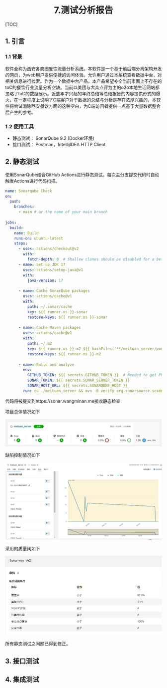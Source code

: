 <div align="center">
    <h1>
        7.测试分析报告
    </h1>
</div>

[TOC]

## 1. 引言

### 1.1 背景

软件全称为西安各商圈餐饮流量分析系统。本软件是一个基于前后端分离架构开发的网页，为web用户提供便捷的访问体验。允许用户通过本系统查看数据中台，对相关信息进行检索。作为一个数据中台产品，本产品希望补全当前市面上不存在的toC的餐饮行业流量分析空缺。当前以美团与大众点评为主的o2o本地生活网站都忽略了toC的数据展示。近些年才兴起的年终总结等总结报告的内容提供形式的爆火，在一定程度上说明了C端客户对于数据的总结与分析是存在浓厚兴趣的。本软件将尝试消除西安餐饮方面的这种空白，为C端访问者提供一点基于大量数据整合后产生的参考。

### 1.2 使用工具

+ 静态测试： SonarQube 9.2 (Docker环境)
+ 接口测试： Postman，IntellijIDEA HTTP Client



## 2. 静态测试

使用SonarQube结合GitHub Actions进行静态测试。每次主分支提交代码时自动触发Actions进行代码扫描。

```yaml
name: Sonarqube Check
on:
  push:
    branches:
      - main # or the name of your main branch

jobs:
  build:
    name: Build
    runs-on: ubuntu-latest
    steps:
      - uses: actions/checkout@v2
        with:
          fetch-depth: 0  # Shallow clones should be disabled for a better relevancy of analysis
      - name: Set up JDK 17
        uses: actions/setup-java@v1
        with:
          java-version: 17

      - name: Cache SonarQube packages
        uses: actions/cache@v1
        with:
          path: ~/.sonar/cache
          key: ${{ runner.os }}-sonar
          restore-keys: ${{ runner.os }}-sonar

      - name: Cache Maven packages
        uses: actions/cache@v1
        with:
          path: ~/.m2
          key: ${{ runner.os }}-m2-${{ hashFiles('**/meituan_server/pom.xml') }}
          restore-keys: ${{ runner.os }}-m2

      - name: Build and analyze
        env:
          GITHUB_TOKEN: ${{ secrets.GITHUB_TOKEN }}  # Needed to get PR information, if any
          SONAR_TOKEN: ${{ secrets.SONAR_SERVER_TOKEN }}
          SONAR_HOST_URL: ${{ secrets.SONARQUBE_HOST }}
        run: cd ./meituan_server && mvn -B verify org.sonarsource.scanner.maven:sonar-maven-plugin:sonar -Dmaven.test.skip=true -Dsonar.projectKey=meituan_server
```

代码将被提交到https://sonar.wangminan.me接收静态检查

项目总体情况如下

![image-20230215105742275](assets/image-20230215105742275.png)

缺陷控制情况如下

![image-20230215105828253](assets/image-20230215105828253.png)

采用的质量阀如下

<img src="assets/image-20230215105922538.png" alt="image-20230215105922538" style="zoom:67%;" />

所有静态测试之问题已得到修正。

## 3. 接口测试



## 4. 集成测试